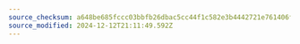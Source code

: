 ```yaml
---
source_checksum: a648be685fccc03bbfb26dbac5cc44f1c582e3b4442721e761406f163593ca19
source_modified: 2024-12-12T21:11:49.592Z
---
```


